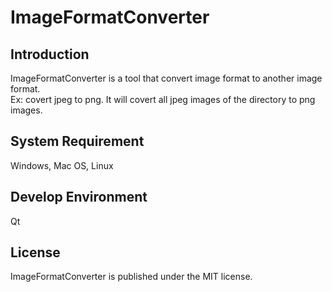 ImageFormatConverter
====================

## Introduction
ImageFormatConverter is a tool that convert image format to another image format.  
Ex: covert jpeg to png. It will covert all jpeg images of the directory to png images.  

## System Requirement
Windows, Mac OS, Linux  

## Develop Environment
Qt  

## License
ImageFormatConverter is published under the MIT license.  
